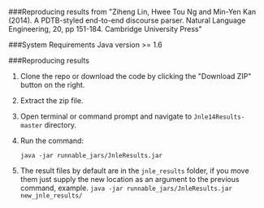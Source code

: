 ###Reproducing results from "Ziheng Lin, Hwee Tou Ng and Min-Yen Kan (2014). A PDTB-styled end-to-end discourse parser. Natural Language Engineering, 20, pp 151-184. Cambridge University Press"


###System Requirements 
Java version >= 1.6

###Reproducing results
1. Clone the repo or download the code by clicking the "Download ZIP" button on the right.
2. Extract the zip file.
3. Open terminal or command prompt and navigate to `Jnle14Results-master` directory.
4. Run the command: 
	
	`java -jar runnable_jars/JnleResults.jar`

5. The result files by default are in the `jnle_results` folder, if you move them just supply the new location as an argument to the previous command, example. `java -jar runnable_jars/JnleResults.jar  new_jnle_results/`

